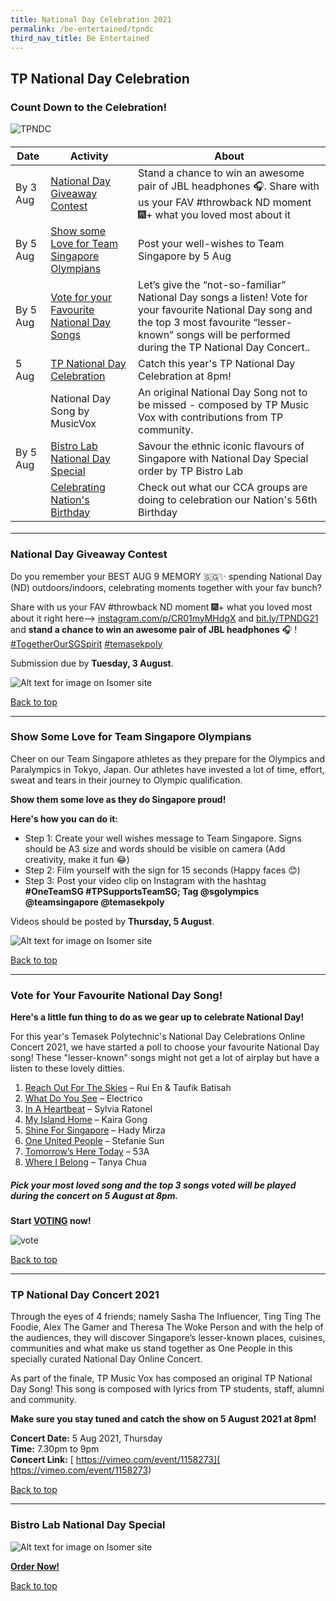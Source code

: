 ```yaml
---
title: National Day Celebration 2021
permalink: /be-entertained/tpndc
third_nav_title: Be Entertained
---
```

<script src="https://assets.dcube.cloud/scripts/wogaa.js"></script>
## TP National Day Celebration

### Count Down to the Celebration!

![TPNDC](/images/BeEntertained-NDCMain.png)

<h4>
<table>
   <thead>
      <tr>
         <th>Date</th>
          <th>Activity</th>
           <th> About</th>
      </tr>
   </thead>
   <tbody>
			 <tr>
				  <td>By 3 Aug</td>
				 <td><a href="#contest">National Day Giveaway Contest</a></td>
         <td>Stand a chance to win an awesome pair of JBL headphones 🎧. Share with us your FAV #throwback ND moment 🎆+ what you loved most about it</td>
      </tr>
			 <tr>
         <td>By 5 Aug</td>
				 <td><a href="#olympics">Show some Love for Team Singapore Olympians</a></td>
         <td>Post your well-wishes to Team Singapore by 5 Aug</td>
      </tr>
       <tr>
         <td>By 5 Aug</td>
					<td><a href="#vote">Vote for your Favourite National Day Songs</a></td>
         <td>Let’s give the “not-so-familiar” National Day songs a listen! Vote for your favourite National Day song and the top 3 most favourite “lesser-known” songs will be performed during the TP National Day Concert..</td>
      </tr>
       <tr>
         <td>5 Aug</td>
				 <td><a href="#tpndc">TP National Day Celebration</a></td>
         <td>Catch this year's TP National Day Celebration at 8pm! </td>
      </tr>
      <tr>
         <td></td>
				<td>National Day Song by MusicVox</td>
         <td>An original National Day Song not to be missed - composed by TP Music Vox with contributions from TP community.</td>
      </tr>
			<tr>
         <td>By 5 Aug</td>
				 <td><a href="#bistro">Bistro Lab National Day Special</a></td>
         <td>Savour the ethnic iconic flavours of Singapore with National Day Special order by TP Bistro Lab </td>
      </tr>
		 <tr>
         <td></td>
				 <td><a href="#cca">Celebrating Nation's Birthday </a></td>
         <td>Check out what our CCA groups are doing to celebration our Nation's 56th Birthday </td>
      </tr>
	 	   </tbody>
</table>
	</h4>

---
<h3><a id="contest"></a>National Day Giveaway Contest</h3>

Do you remember your BEST AUG 9 MEMORY 🇸🇬✨ spending National Day (ND) outdoors/indoors, celebrating moments together with your fav bunch?

Share with us your FAV #throwback ND moment 🎆+ what you loved most about it right here—> [instagram.com/p/CR01myMHdgX](https://www.instagram.com/p/CR01myMHdgX/)  and [bit.ly/TPNDG21](https://forms.office.com/pages/responsepage.aspx?id=8JupJXKOKkeuUK373w328SpPXyip9RNIgWn2YZaGPP9UNERPS05QMDY5TVZFUDQ4R0JBNDlNVDQ4UC4u) and **stand a chance to win an awesome pair of JBL headphones** 🎧 ! [#TogetherOurSGSpirit](https://www.instagram.com/explore/tags/togetheroursgspirit/) [#temasekpoly](https://www.instagram.com/explore/tags/temasekpoly/)
 
Submission due by **Tuesday, 3 August**.

![Alt text for image on Isomer site](/images/BeEntertained-NDCcontest.png)

<a href="#top">Back to top</a>

---
<h3><a id="olympics"></a>Show Some Love for Team Singapore Olympians</h3>

Cheer on our Team Singapore athletes as they prepare for the Olympics and Paralympics in Tokyo, Japan. Our athletes have invested a lot of time, effort, sweat and tears in their journey to Olympic qualification. 

**Show them some love as they do Singapore proud!**
 
**Here's how you can do it:**

* Step 1: Create your well wishes message to Team Singapore. Signs should be A3 size and words should be visible on camera (Add creativity, make it fun 😂)  
* Step 2: Film yourself with the sign for 15 seconds (Happy faces 😊)  
* Step 3: Post your video clip on Instagram with the hashtag **#OneTeamSG #TPSupportsTeamSG; Tag @sgolympics @teamsingapore @temasekpoly**
 
Videos should be posted by **Thursday, 5 August**.

![Alt text for image on Isomer site](/images/BeEntertained-NDColympics.png)

<a href="#top">Back to top</a>


---
<h3><a id="vote"></a>Vote for Your Favourite National Day Song!</h3>

**Here's a little fun thing to do as we gear up to celebrate National Day!** 

For this year's Temasek Polytechnic's National Day Celebrations Online Concert 2021, we have started a poll to choose your favourite National Day song! These "lesser-known" songs might not get a lot of airplay but have a listen to these lovely ditties. 

1. [Reach Out For The Skies](https://youtu.be/ic3SXtPzeMQ) – Rui En & Taufik Batisah
2. [What Do You See](https://youtu.be/GKAMTOx0nNw) – Electrico
3. [In A Heartbeat](https://youtu.be/VIgoiKKa9_E) – Sylvia Ratonel
4. [My Island Home](https://youtu.be/Hx10V0syxXw) – Kaira Gong
5. [Shine For Singapore](https://youtu.be/GzxCnqozyK8) – Hady Mirza
6. [One United People](https://youtu.be/Nqi8zKh2a7k) – Stefanie Sun
7. [Tomorrow’s Here Today](https://youtu.be/rwoJuT76nb8) – 53A
8. [Where I Belong](https://youtu.be/jUf-5W6AKes) – Tanya Chua

##### Pick your most loved song and the top 3 songs voted will be played during the concert on 5 August at 8pm. 

**Start [VOTING](https://www.menti.com/arspjsmhjb) now!**

![vote](/images/BeEntertained-NDC-QRvote.jpeg)


<a href="#top">Back to top</a>

---
<h3><a id="tpndc"></a>TP National Day Concert 2021</h3>

Through the eyes of 4 friends; namely Sasha The Influencer, Ting Ting The Foodie, Alex The Gamer and Theresa The Woke Person and with the help of the audiences, they will discover Singapore’s lesser-known places, cuisines, communities and what make us stand together as One People in this specially curated National Day Online Concert.

As part of the finale, TP Music Vox has composed an original TP National Day Song! This song is composed with lyrics from TP students, staff, alumni and community. 

**Make sure you stay tuned and catch the show on 5 August 2021 at 8pm!**

**Concert Date:**  5 Aug 2021, Thursday  
**Time:** 7.30pm to 9pm  
**Concert Link:** [ https://vimeo.com/event/1158273]( https://vimeo.com/event/1158273)

<a href="#top">Back to top</a>

---
<h3><a id="bistro"></a>Bistro Lab National Day Special</h3>

![Alt text for image on Isomer site](/images/BeEntertained-NDCbistro.png)

 [**Order Now!**](https://bistrolabnationalday.questionpro.com/)

<a href="#top">Back to top</a>